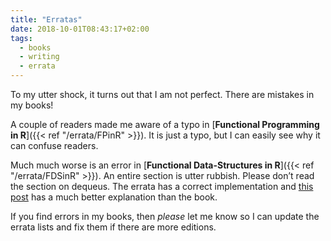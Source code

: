 ```yaml
---
title: "Erratas"
date: 2018-10-01T08:43:17+02:00
tags:
  - books
  - writing
  - errata
---
```


To my utter shock, it turns out that I am not perfect. There are mistakes in my books!

A couple of readers made me aware of a typo in [**Functional Programming in R**]({{< ref "/errata/FPinR" >}}). It is just a typo, but I can easily see why it can confuse readers.

Much much worse is an error in [**Functional Data-Structures in R**]({{< ref "/errata/FDSinR" >}}). An entire section is utter rubbish. Please don’t read the section on dequeus. The errata has a correct implementation and [this post](https://mailund.github.io/r-programmer-blog/2018/10/01/lists-and-functional-queues/) has a much better explanation than the book.

If you find errors in my books, then *please* let me know so I can update the errata lists and fix them if there are more editions.